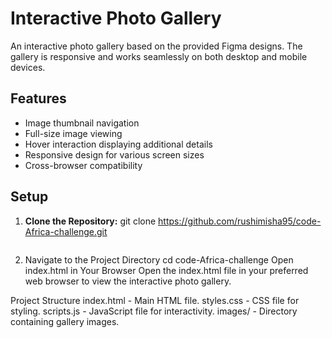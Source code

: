 # Interactive Photo Gallery

An interactive photo gallery based on the provided Figma designs. The gallery is responsive and works seamlessly on both desktop and mobile devices.

## Features

- Image thumbnail navigation
- Full-size image viewing
- Hover interaction displaying additional details
- Responsive design for various screen sizes
- Cross-browser compatibility



## Setup
1. **Clone the Repository:** git clone  https://github.com/rushimisha95/code-Africa-challenge.git
   ```sh

2. Navigate to the Project Directory 
cd code-Africa-challenge
Open index.html in Your Browser
Open the index.html file in your preferred web browser to view the interactive photo gallery.

Project Structure
index.html - Main HTML file.
styles.css - CSS file for styling.
scripts.js - JavaScript file for interactivity.
images/ - Directory containing gallery images.
